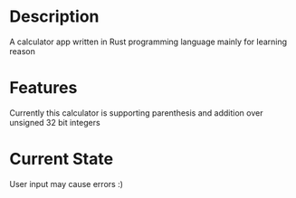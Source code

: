 # Description
A calculator app written in Rust programming language mainly for learning reason
# Features
Currently this calculator is supporting parenthesis and addition over unsigned 32 bit integers

# Current State
User input may cause errors :)